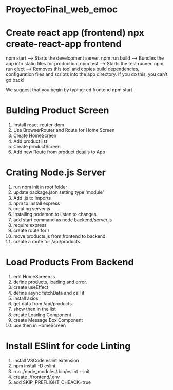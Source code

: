 # ProyectoFinal_web_emoc

# Create react app (frontend) npx create-react-app frontend

npm start --> Starts the development server.
npm run build --> Bundles the app into static files for production.
npm test --> Starts the test runner.
npm run eject --> Removes this tool and copies build dependencies, configuration files and scripts into the app directory. If you do this, you can’t go back!

We suggest that you begin by typing:
cd frontend
npm start

# Bulding Product Screen

1. Install react-router-dom
2. Use BrowserRouter and Route for Home Screen
3. Create HomeScreen
4. Add product list
5. Create productScreen
6. Add new Route from product details to App

# Crating Node.js Server

1. run npm init in root folder
2. update package.json setting type 'module'
3. Add .js to imports
4. npm to install express
5. creating server.js
6. installing nodemon to listen to changes
7. add start command as node backend/server.js
8. require express
9. create route for /
10. move products.js from frontend to backend
11. create a route for /api/products

# Load Products From Backend

1. edit HomeScreen.js
2. define products, loading and error.
3. create useEffect
4. define async fetchData and call it
5. install axios
6. get data from /api/products
7. show then in the list
8. create Loading Component
9. create Message Box Component
10. use then in HomeScreen

# Install ESlint for code Linting

1. install VSCode eslint extension
2. npm install -D eslint
3. run ./node_modules/.bin/eslint --init
4. create ./frontend/.env
5. add SKIP_PREFLIGHT_CHEACK=true

